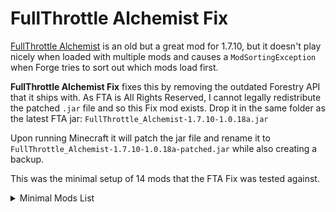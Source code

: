 # FullThrottle Alchemist Fix

[FullThrottle Alchemist](https://www.curseforge.com/minecraft/mc-mods/fullthrottle-alchemist) is an old but a great mod for 1.7.10, but it doesn't play nicely when loaded with multiple mods and causes a `ModSortingException` when Forge tries to sort out which mods load first. 

**FullThrottle Alchemist Fix** fixes this by removing the outdated Forestry API that it ships with. As FTA is All Rights Reserved, I cannot legally redistribute the patched `.jar` file and so this Fix mod exists. Drop it in the same folder as the latest FTA jar: `FullThrottle_Alchemist-1.7.10-1.0.18a.jar`

Upon running Minecraft it will patch the jar file and rename it to `FullThrottle_Alchemist-1.7.10-1.0.18a-patched.jar` while also creating a backup.



This was the minimal setup of 14 mods that the FTA Fix was tested against.

<details><summary>Minimal Mods List </summary>
<ul>
<li>Additional Buildcraft Objects</li>
<li>Biomes O&#39; Plenty</li>
<li>BuildCraft</li>
<li>CodeChicken Core</li>
<li>CodeChickenLib Unofficial 1.7.10</li>
<li>Forestry</li>
<li>FullThrottle Alchemist</li>
<li>FullThrottle NEI</li>
<li>Immersive Engineering</li>
<li>Mantle</li>
<li>Natura</li>
<li>NotEnoughItems</li>
<li>Railcraft</li>
<li>Tinkers&#39; Construct</li>
</ul>
